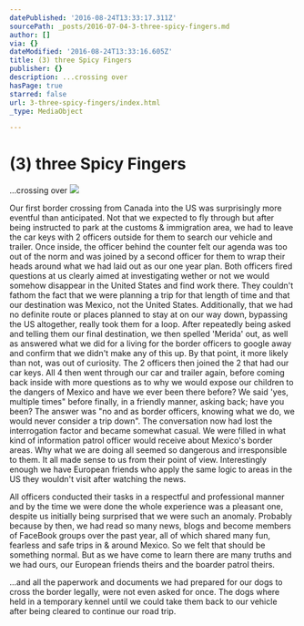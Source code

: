 ```yaml
---
datePublished: '2016-08-24T13:33:17.311Z'
sourcePath: _posts/2016-07-04-3-three-spicy-fingers.md
author: []
via: {}
dateModified: '2016-08-24T13:33:16.605Z'
title: (3) three Spicy Fingers
publisher: {}
description: ...crossing over
hasPage: true
starred: false
url: 3-three-spicy-fingers/index.html
_type: MediaObject

---
```

# (3) three Spicy Fingers

...crossing over
![](https://the-grid-user-content.s3-us-west-2.amazonaws.com/68968aca-a9e1-404c-aaaf-aa785544775f.jpg)

Our first border crossing from Canada into the US was surprisingly more eventful than anticipated. Not that we expected to fly through but after being instructed to park at the customs & immigration area, we had to leave the car keys with 2 officers outside for them to search our vehicle and trailer. Once inside, the officer behind the counter felt our agenda was too out of the norm and was joined by a second officer for them to wrap their heads around what we had laid out as our one year plan. Both officers fired questions at us clearly aimed at investigating wether or not we would somehow disappear in the United States and find work there. They couldn't fathom the fact that we were planning a trip for that length of time and that our destination was Mexico, not the United States. Additionally, that we had no definite route or places planned to stay at on our way down, bypassing the US altogether, really took them for a loop. After repeatedly being asked and telling them our final destination, we then spelled 'Merida' out, as well as answered what we did for a living for the border officers to google away and confirm that we didn't make any of this up. By that point, it more likely than not, was out of curiosity. The 2 officers then joined the 2 that had our car keys. All 4 then went through our car and trailer again, before coming back inside with more questions as to why we would expose our children to the dangers of Mexico and have we ever been there before? We said 'yes, multiple times" before finally, in a friendly manner, asking back; have you been? The answer was "no and as border officers, knowing what we do, we would never consider a trip down". The conversation now had lost the interrogation factor and became somewhat casual. We were filled in what kind of information patrol officer would receive about Mexico's border areas. Why what we are doing all seemed so dangerous and irresponsible to them. It all made sense to us from their point of view. Interestingly enough we have European friends who apply the same logic to areas in the US they wouldn't visit after watching the news.

All officers conducted their tasks in a respectful and professional manner and by the time we were done the whole experience was a pleasant one, despite us initially being surprised that we were such an anomaly. Probably because by then, we had read so many news, blogs and become members of FaceBook groups over the past year, all of which shared many fun, fearless and safe trips in & around Mexico. So we felt that should be something normal. But as we have come to learn there are many truths and we had ours, our European friends theirs and the boarder patrol theirs.

...and all the paperwork and documents we had prepared for our dogs to cross the border legally, were not even asked for once. The dogs where held in a temporary kennel until we could take them back to our vehicle after being cleared to continue our road trip.